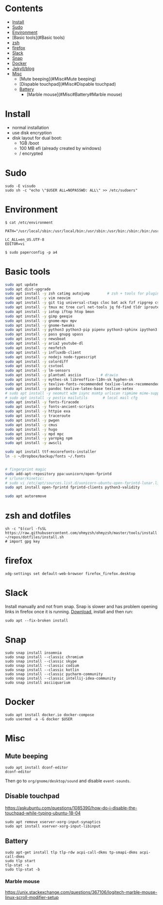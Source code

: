 # Contents

- [Install](#Install)
- [Sudo](#Sudo)
- [Environment](#Environment)
- [Basic tools](#Basic tools)
- [zsh](#zsh)
- [firefox](#firefox)
- [Slack](#Slack)
- [Snap](#Snap)
- [Docker](#Docker)
- [Jekyll/blog](#Jekyll/blog)
- [Misc](#Misc)
    - [Mute beeping](#Misc#Mute beeping)
    - [Dispable touchpad](#Misc#Dispable touchpad)
    - [Battery](#Misc#Battery)
        - [Marble mouse](#Misc#Battery#Marble mouse)

# Install

* normal installation
* use disk encryption
* disk layout for dual boot:
    * 1GB /boot
    * 100 MB efi (already created by windows)
    * / encrypted

# Sudo

    sudo -E visudo
    sudo sh -c "echo \"$USER ALL=NOPASSWD: ALL\" >> /etc/sudoers"
     
# Environment

    $ cat /etc/environment

    PATH="/usr/local/sbin:/usr/local/bin:/usr/sbin:/usr/bin:/sbin:/bin:/usr/games:/usr/local/games"

    LC_ALL=en_US.UTF-8
    EDITOR=vi
    
    $ sudo paperconfig -p a4

# Basic tools


```sh
sudo apt update
sudo apt dist-upgrade
sudo apt install -y zsh catimg autojump        # zsh + tools for plugins
sudo apt install -y vim neovim 
sudo apt install -y git tig universal-ctags cloc bat ack fzf ripgrep cscope # git-delta
sudo apt install -y tmux mc tree curl net-tools jq fd-find tldr iproute2
sudo apt install -y iotop iftop htop bmon
sudo apt install -y gimp geeqie 
sudo apt install -y gnome-mpv mpv
sudo apt install -y gnome-tweaks
sudo apt install -y python3 python3-pip pipenv python3-sphinx ipython3
sudo apt install -y pass gnupg upass 
sudo apt install -y newsboat
sudo apt install -y aria2 youtube-dl
sudo apt install -y neofetch 
sudo apt install -y influxdb-client
sudo apt install -y nodejs node-typescript
sudo apt install -y colordiff
sudo apt install -y csvtool
sudo apt install -y lm-sensors
sudo apt install -y plantuml asciio         # drawio
sudo apt install -y mythes-sk libreoffice-l10n-sk hyphen-sk
sudo apt install -y texlive-fonts-recommended texlive-latex-recommended 
sudo apt install -y pandoc texlive-latex-base texlive-xetex
# sudo apt install -y neomutt w3m isync msmtp urlscan ripmime mime-support 
# sudo apt install -y postix mailutils       # local mail cfg
sudo apt install -y fonts-firacode
sudo apt install -y fonts-ancient-scripts 
sudo apt install -y httpie exa
sudo apt install -y traceroute
sudo apt install -y pwgen
sudo apt install -y cmus
sudo apt install -y hugo
sudo apt install -y mpd mpc
sudo apt install -y yarnpkg npm
sudo apt install -y awscli

sudo apt install ttf-mscorefonts-installer
ln -s ~/Dropbox/backup/fonts ~/.fonts


# fingerprint magic
sudo add-apt-repository ppa:uunicorn/open-fprintd   
# s/lunar/kinetic:
# sudo vi /etc/apt/sources.list.d/uunicorn-ubuntu-open-fprintd-lunar.list
sudo apt install open-fprintd fprintd-clients python3-validity

sudo apt autoremove
```

# zsh and dotfiles

    sh -c "$(curl -fsSL https://raw.githubusercontent.com/ohmyzsh/ohmyzsh/master/tools/install.sh)"
    ~/repos/dotfiles/install.sh
    # import gpg key
    
# firefox

    xdg-settings set default-web-browser firefox_firefox.desktop
    
# Slack 

Install manually and not from snap. Snap is slower and has problem opening links in firefox once it is running. [Download](https://slack.com/intl/en-cz/download), install and then run:

    sudo apt --fix-broken install

# Snap

    sudo snap install insomnia 
    sudo snap install --classic chromium
    sudo snap install --classic skype
    sudo snap install --classic codium
    sudo snap install --classic kotlin
    sudo snap install --classic pycharm-community
    sudo snap install --classic intellij-idea-community
    sudo snap install asciiquarium

# Docker
    
    sudo apt install docker.io docker-compose
    sudo usermod -a -G docker $USER

# Misc

## Mute beeping

    sudo apt install dconf-editor
    dconf-editor
    
Then go to `org/gnome/desktop/sound` and disable `event-sounds`.


## Disable touchpad
https://askubuntu.com/questions/1085390/how-do-i-disable-the-touchpad-while-typing-ubuntu-18-04

    sudo apt remove xserver-xorg-input-synaptics
    sudo apt install xserver-xorg-input-libinput

## Battery

    sudo apt-get install tlp tlp-rdw acpi-call-dkms tp-smapi-dkms acpi-call-dkms
    sudo tlp start
    tlp-stat -s
    sudo tlp-stat -b
    
    
### Marble mouse

https://unix.stackexchange.com/questions/367106/logitech-marble-mouse-linux-scroll-modifier-setup
